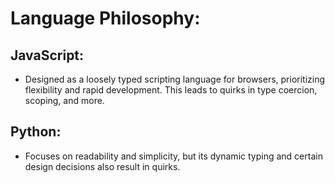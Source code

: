 # Language Philosophy:
## JavaScript:  
- Designed as a loosely typed scripting language for browsers, prioritizing flexibility and rapid development. This leads to quirks in type coercion, scoping, and more.

## Python:  
- Focuses on readability and simplicity, but its dynamic typing and certain design decisions also result in quirks.